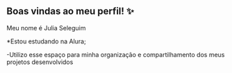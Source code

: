 ## Boas vindas ao meu perfil! ✨

Meu nome é Julia Seleguim

*Estou estudando na Alura;

-Utilizo esse espaço para minha organização e compartilhamento dos meus projetos desenvolvidos
